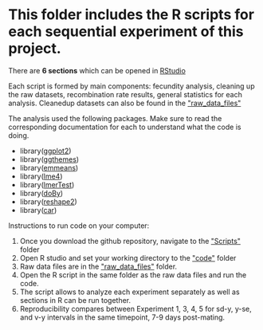 # This folder includes the R scripts for each sequential experiment  of this project.

There are **6 sections** which can be opened in [RStudio](https://rstudio.com/) 

Each script is formed by main components: fecundity analysis, cleaning up the raw datasets, recombination rate results, general statistics for each analysis. Cleanedup datasets can also be found in the ["raw_data_files"](https://github.com/StevisonLab/Peak-Plasticity-Project/tree/master/raw_data_files)

The analysis used the following packages. Make sure to read the corresponding documentation for each to understand what the code is doing.
- library([ggplot2](https://ggplot2.tidyverse.org/))
- library([ggthemes](https://cran.r-project.org/web/packages/ggthemes/ggthemes.pdf))
- library([emmeans](https://cran.r-project.org/web/packages/emmeans/index.html))
- library([lme4](https://cran.r-project.org/web/packages/lme4/lme4.pdf))
- library([lmerTest](https://cran.r-project.org/web/packages/lmerTest/index.html))
- library([doBy](https://cran.r-project.org/web/packages/doBy/doBy.pdf))
- library([reshape2](https://cran.r-project.org/web/packages/reshape2/reshape2.pdf))
- library([car](https://cran.r-project.org/web/packages/car/car.pdf))

Instructions to run code on your computer:
1. Once you download the github repository, navigate to the ["Scripts"](https://github.com/StevisonLab/Peak-Plasticity-Project/tree/master/Scripts) folder
2. Open R studio and set your working directory to the ["code"](https://github.com/StevisonLab/Peak-Plasticity-Project/tree/master/Scripts) folder
3. Raw data files are in the ["raw_data_files"](https://github.com/StevisonLab/Peak-Plasticity-Project/tree/master/raw_data_files) folder.
4. Open the R script in the same folder as the raw data files and run the code.
5. The script allows to analyze each experiment separately as well as sections in R can be run together.  
6. Reproducibility compares between Experiment 1, 3, 4, 5 for sd-y, y-se, and v-y intervals in the same timepoint, 7-9 days post-mating. 

